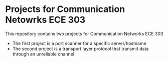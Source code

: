 # Projects for Communication Netowrks ECE 303
This repository contains two projects for Communication Networks ECE 303
* The first project is a port scanner for a specific server/hostname
* The second project is a transport layer protocol that transmit data through an unreliable channel
